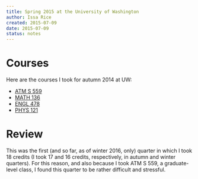 ```yaml
---
title: Spring 2015 at the University of Washington
author: Issa Rice
created: 2015-07-09
date: 2015-07-09
status: notes
---
```


# Courses

Here are the courses I took for autumn 2014 at UW:

- [ATM S 559]()
- [MATH 136]()
- [ENGL 478]()
- [PHYS 121]()

# Review

This was the first (and so far, as of winter 2016, only) quarter in which I took 18 credits (I took 17 and 16 credits, respectively, in autumn and winter quarters).
For this reason, and also because I took ATM S 559, a graduate-level class, I found this quarter to be rather difficult and stressful.

